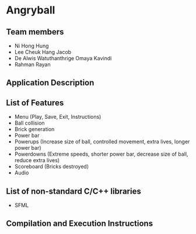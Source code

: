 # Angryball

## Team members
- Ni Hong Hung
- Lee Cheuk Hang Jacob
- De Alwis Watuthanthrige Omaya Kavindi
- Rahman Rayan
## Application Description

## List of Features
- Menu (Play, Save, Exit, Instructions)
- Ball collision
- Brick generation
- Power bar
- Powerups (Increase size of ball, controlled movement, extra lives, longer power bar)
- Powerdowns (Extreme speeds, shorter power bar, decrease size of ball, reduce extra lives)
- Scoreboard (Bricks destroyed)
- Audio 

## List of non-standard C/C++ libraries
- SFML

## Compilation and Execution Instructions

